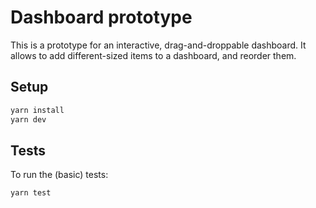 # Dashboard prototype

This is a prototype for an interactive, drag-and-droppable dashboard.
It allows to add different-sized items to a dashboard, and reorder them.

## Setup

```bash
yarn install
yarn dev
```

## Tests

To run the (basic) tests:

```bash
yarn test
```